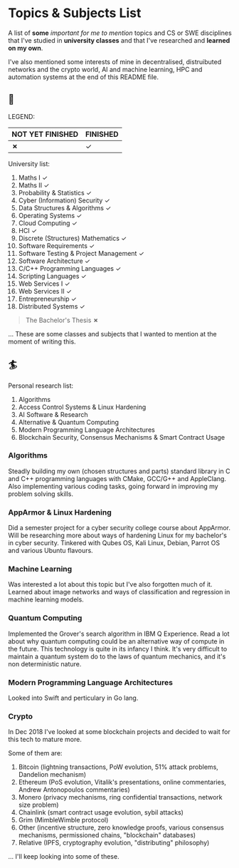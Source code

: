 # Topics & Subjects List
A list of **some** *important for me to mention* topics and CS or SWE disciplines that I've studied in **university classes** and that I've researched and **learned on my own**.

I've also mentioned some interests of mine in decentralised, distruibuted networks and the crypto world, AI and machine learning, HPC and automation systems at the end of this README file.

## 🍏

LEGEND:

NOT YET FINISHED | FINISHED |
--- | --- |
**&#x2717;** | &#x2713; |

University list:
1. Maths I &#x2713;
1. Maths II &#x2713;
1. Probability & Statistics &#x2713;
1. Cyber (Information) Security &#x2713;
1. Data Structures & Algorithms &#x2713;
1. Operating Systems &#x2713;
1. Cloud Computing &#x2713;
1. HCI &#x2713;
1. Discrete (Structures) Mathematics &#x2713;
1. Software Requirements &#x2713;
1. Software Testing & Project Management &#x2713;
1. Software Architecture &#x2713;
1. C/C++ Programming Languages &#x2713;
1. Scripting Languages &#x2713;
1. Web Services I &#x2713;
1. Web Services II &#x2713;
1. Entrepreneurship &#x2713;
1. Distributed Systems &#x2713;

> The Bachelor's Thesis **&#x2717;**

... These are some classes and subjects that I wanted to mention at the moment of writing this.

## 🏄

Personal research list:
1. Algorithms
1. Access Control Systems & Linux Hardening
1. AI Software & Research
1. Alternative & Quantum Computing
1. Modern Programming Language Architectures
1. Blockchain Security, Consensus Mechanisms & Smart Contract Usage

### Algorithms
Steadly building my own (chosen structures and parts) standard library in C and C++ programming languages with CMake, GCC/G++ and AppleClang. Also implementing various coding tasks, going forward in improving my problem solving skills.

### AppArmor & Linux Hardening
Did a semester project for a cyber security college course about AppArmor. Will be researching more about ways of hardening Linux for my bachelor's in cyber security. Tinkered with Qubes OS, Kali Linux, Debian, Parrot OS and various Ubuntu flavours.

### Machine Learning
Was interested a lot about this topic but I've also forgotten much of it. Learned about image networks and ways of classification and regression in machine learning models.

### Quantum Computing
Implemented the Grover's search algorithm in IBM Q Experience. Read a lot about why quantum computing could be an alternative way of compute in the future. This technology is quite in its infancy I think. It's very difficult to maintain a quantum system do to the laws of quantum mechanics, and it's non deterministic nature.

### Modern Programming Language Architectures
Looked into Swift and perticulary in Go lang.

### Crypto
In Dec 2018 I've looked at some blockchain projects and decided to wait for this tech to mature more. 

Some of them are: 

1. Bitcoin (lightning transactions, PoW evolution, 51% attack problems, Dandelion mechanism)
1. Ethereum (PoS evolution, Vitalik's presentations, online commentaries, Andrew Antonopoulos commentaries)
1. Monero (privacy mechanisms, ring confidential transactions, network size problem)
1. Chainlink (smart contract usage evolution, sybil attacks)
1. Grim (MimbleWimble protocol)
1. Other (incentive structure, zero knowledge proofs, various consensus mechanisms, permissioned chains, "blockchain" databases)
1. Relative (IPFS, cryptography evolution, "distributing" philosophy)

... I'll keep looking into some of these.
